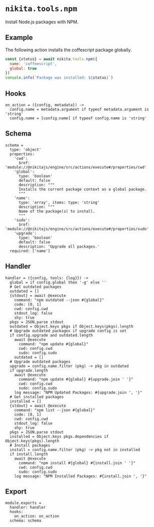 
# `nikita.tools.npm`

Install Node.js packages with NPM.

## Example

The following action installs the coffescript package globally.

```js
const {status} = await nikita.tools.npm({
  name: 'coffeescript',
  global: true
})
console.info(`Package was installed: ${status}`)
```

## Hooks

    on_action = ({config, metadata}) ->
      config.name = metadata.argument if typeof metadata.argument is 'string'
      config.name = [config.name] if typeof config.name is 'string'

## Schema

    schema =
      type: 'object'
      properties:
        'cwd':
          $ref: 'module://@nikitajs/engine/src/actions/execute#/properties/cwd'
        'global':
          type: 'boolean'
          default: false
          description: """
          Installs the current package context as a global package.
          """
        'name':
          type: 'array', items: type: 'string'
          description: """
          Name of the package(s) to install.
          """
        'sudo':
          $ref: 'module://@nikitajs/engine/src/actions/execute#/properties/sudo'
        'upgrade':
          type: 'boolean'
          default: false
          description: 'Upgrade all packages.'
      required: ['name']

## Handler

    handler = ({config, tools: {log}}) ->
      global = if config.global then '-g' else ''
      # Get outdated packages
      outdated = []
      {stdout} = await @execute
        command: "npm outdated --json #{global}"
        code: [0, 1]
        cwd: config.cwd
        stdout_log: false
        shy: true
      pkgs = JSON.parse stdout
      outdated = Object.keys pkgs if Object.keys(pkgs).length
      # Upgrade outdated packages if upgrade config is set
      if config.upgrade and outdated.length
        await @execute
          command: "npm update #{global}"
          cwd: config.cwd
          sudo: config.sudo
        outdated = []
      # Upgrade outdated packages
      upgrade = config.name.filter (pkg) -> pkg in outdated
      if upgrade.length
        await @execute
          command: "npm update #{global} #{upgrade.join ' '}"
          cwd: config.cwd
          sudo: config.sudo
        log message: "NPM Updated Packages: #{upgrade.join ', '}"
      # Get installed packages
      installed = []
      {stdout} = await @execute
        command: "npm list --json #{global}"
        code: [0, 1]
        cwd: config.cwd
        stdout_log: false
        shy: true
      pkgs = JSON.parse stdout
      installed = Object.keys pkgs.dependencies if Object.keys(pkgs).length
      # Install packages
      install = config.name.filter (pkg) -> pkg not in installed
      if install.length
        await @execute
          command: "npm install #{global} #{install.join ' '}"
          cwd: config.cwd
          sudo: config.sudo
        log message: "NPM Installed Packages: #{install.join ', '}"

## Export

    module.exports =
      handler: handler
      hooks:
        on_action: on_action
      schema: schema
